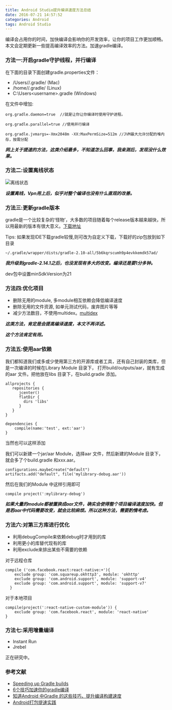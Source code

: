 ```yaml
---
title: Android Studio提升编译速度方法总结
date: 2016-07-21 14:57:52
categories: Android
tags: Android Studio
---
```


编译会占用你的时间，加快编译会影响你的开发效率，让你的项目工作更加顺畅。本文会定期更新一些提高编译效率的方法。加速gradle编译。

<!-- more -->

### 方法一:开启gradle守护线程，并行编译

在下面的目录下面创建gradle.properties文件：

- /Users/<username>/.gradle/ (Mac)
- /home/<username>/.gradle/ (Linux)
- C:\Users\<username>\.gradle (Windows)

在文件中增加:

```
org.gradle.daemon=true  //就是让你让你编译时使用守护进程。

org.gradle.parallel=true //使用并行编译

org.gradle.jvmargs=-Xmx2048m -XX:MaxPermSize=512m //JVM最大允许分配的堆内存，按需分配

```

***网上关于提速的方法，这类介绍最多，不知道怎么回事，我亲测后，发现没什么效果。***


### 方法二:设置离线状态

![离线状态](http://o7y1sf21i.bkt.clouddn.com/blog/006/lALOYktUms0CEM0FeQ_1401_528.png)

***设置离线，Vpn用上后，似乎对整个编译也没有什么直观的改善。***


### 方法三:更新gradle版本

gradle是一个比较复杂的‘怪物’，大多数的项目随着每个release版本越来越快，所以用最新的版本有很大意义。[下载地址](https://gradle.org/gradle-download/)

Tips:
如果发现IDE下载gradle较慢,则可改为自定义下载，下载好的zip包放到如下目录

```
~/.gradle/wrapper/dists/gradle-2.10-all/5b6kqrscumh9p4evkkemdk57ad/
```

***我升级到gradle-2.14.1之后，也没发现有多大的改变。编译还是要1分多钟。***

dev包中设置minSdkVersion为21


### 方法四:优化项目

- 删除无用的module, 多module相互依赖会降低编译速度
- 删除无用的文件资源, 如单元测试代码，废弃图片等等
- 减少方法数目，不使用multidex。[multidex](http://blog.csdn.net/t12x3456/article/details/40837287)


***这类方法，肯定是会提高编译速度，本文不再详述。***



***这个方法肯定有用。***

### 方法五:使用aar依赖

我们都知道我们或多或少使用第三方的开源库或者工具，还有自己封装的类库，但是一次编译的时候在Library Module 目录下， 打开build/outputs/aar，就有生成的aar 文件。把他放在libs 目录下，在build.gradle 添加。

```
allprojects {
   repositories {
      jcenter()
      flatDir {
        dirs 'libs'
      }
   }
}

dependencies {
    compile(name:'test', ext:'aar')
}

```

当然也可以这样添加

我们可以新建一个jar/aar Module，选择aar 文件，然后新建的Module 目录下，就会多了个build.gradle 和xxx.aar。

```
configurations.maybeCreate("default")
artifacts.add("default", file('mylibrary-debug.aar'))

```

然后在我们的Module 中这样引用即可

```
compile project(':mylibrary-debug')

```

***如果大量的module都被置换成aar文件，确实会使得整个项目编译速度加快。但是若aar中代码需要改变，就会比较麻烦。所以这种方法，需要酌情考虑。***


### 方法六:对第三方库进行优化

- 利用debugCompile来依赖debug时才用到的库
- 利用更小的库替代现有的库
- 利用exclude来排出某些不需要的依赖

对于远程仓库

```
compile ('com.facebook.react:react-native:+'){
    exclude group: 'com.squareup.okhttp3', module: 'okhttp'
    exclude group: 'com.android.support', module: 'support-v4'
    exclude group: 'com.android.support', module: 'support-v7'
  }

```

对于本地项目

```
compile(project(':react-native-custom-module')) {
    exclude group: 'com.facebook.react', module: 'react-native'
}
```

### 方法七:采用增量编译

- Instant Run
- Jrebel

正在研究中。



### 参考文献

- [Speeding up Gradle builds](http://kevinpelgrims.com/blog/2015/06/11/speeding-up-your-gradle-builds/)
- [6个技巧加速你的gradle编译](http://www.jianshu.com/p/2ff3717199da)
- [知道Android 中Gradle 的这些技巧，提升编译构建速度](http://tikitoo.github.io/2016/05/26/android-studio-gradle-build-run-faster/)
- [Android打包提速实践](http://www.jianshu.com/p/e456a5ac8613?hmsr=toutiao.io&utm_medium=toutiao.io&utm_source=toutiao.io)
